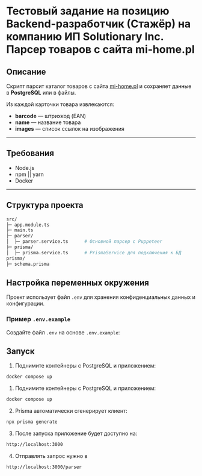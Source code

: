 # Тестовый задание на позицию Backend-разработчик (Стажёр) на компанию ИП Solutionary Inc. Парсер товаров с сайта mi-home.pl

## Описание

Скрипт парсит каталог товаров с сайта [mi-home.pl](https://mi-home.pl) и сохраняет данные в **PostgreSQL** или в файлы.

Из каждой карточки товара извлекаются:

- **barcode** — штрихкод (EAN)
- **name** — название товара
- **images** — список ссылок на изображения

---

## Требования

- Node.js
- npm || yarn
- Docker

---

## Структура проекта

```bash
src/
├─ app.module.ts
├─ main.ts
├─ parser/
│  ├─ parser.service.ts      # Основной парсер с Puppeteer
├─ prisma/
│  ├─ prisma.service.ts      # PrismaService для подключения к БД
prisma/
├─ schema.prisma

```

## Настройка переменных окружения

Проект использует файл `.env` для хранения конфиденциальных данных и конфигурации.

### Пример `.env.example`

Создайте файл `.env` на основе `.env.example`:

## Запуск

1. Поднимите контейнеры с PostgreSQL и приложением:

```bash
docker compose up
```

1. Поднимите контейнеры с PostgreSQL и приложением:

```bash
docker compose up
```

2. Prisma автоматически сгенерирует клиент:

```bash
npx prisma generate
```

3. После запуска приложение будет доступно на:

```bash
http://localhost:3000
```

4. Отправлять запрос нужно в

```bash
http://localhost:3000/parser
```
